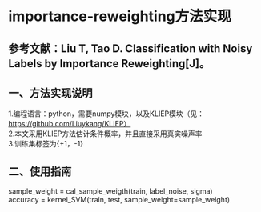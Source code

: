 # importance-reweighting方法实现
## 参考文献：Liu T, Tao D. Classification with Noisy Labels by Importance Reweighting[J]。
## 一、方法实现说明
1.编程语言：python，需要numpy模块，以及KLIEP模块（见：https://github.com/Liuykang/KLIEP）</br>
2.本文采用KLIEP方法估计条件概率，并且直接采用真实噪声率 </br>
3.训练集标签为{+1，-1}</br>
## 二、使用指南
sample_weight = cal_sample_weigth(train, label_noise, sigma)</br>
accuracy = kernel_SVM(train, test, sample_weight=sample_weight)</br>
